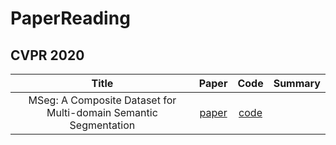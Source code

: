 # PaperReading

## CVPR 2020

| **Title** | **Paper** | **Code** | **Summary** |
|:-:|:-:|:-:|:-:|
|MSeg: A Composite Dataset for Multi-domain Semantic Segmentation|[paper](http://openaccess.thecvf.com/content_CVPR_2020/papers/Lambert_MSeg_A_Composite_Dataset_for_Multi-Domain_Semantic_Segmentation_CVPR_2020_paper.pdf)|[code](https://github.com/mseg-dataset/mseg-api)|

